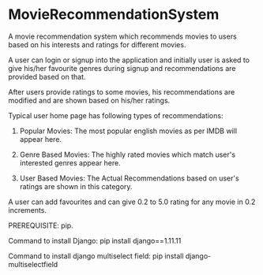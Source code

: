# MovieRecommendationSystem
A movie recommendation system which recommends movies to users based on his interests and
ratings for different movies.

A user can login or signup into the application and initially user is asked to give his/her favourite
genres during signup and recommendations are provided based on that.

After users provide ratings to some movies, his recommendations are modified and are shown based on his/her ratings.

Typical user home page has following types of recommendations:

1) Popular Movies: The most popular english movies as per IMDB will appear here.

2) Genre Based Movies: The highly rated movies which match user's interested genres appear here.

3) User Based Movies: The Actual Recommendations based on user's ratings are shown in this category.


A user can add favourites and can give 0.2 to 5.0 rating for any movie in 0.2 increments.

PREREQUISITE: pip.

Command to install Django:
pip install django==1.11.11

Command to install django multiselect field:
pip install django-multiselectfield
